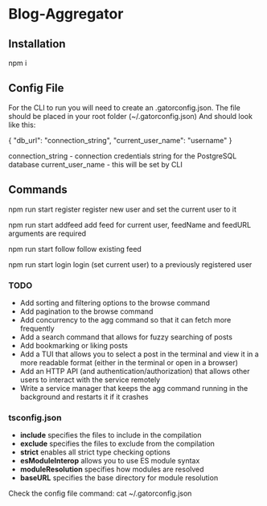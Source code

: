 # Blog-Aggregator

## Installation
npm i

## Config File
For the CLI to run you will need to create an .gatorconfig.json. 
The file should be placed in your root folder (~/.gatorconfig.json)
And should look like this:

{
  "db_url": "connection_string",
  "current_user_name": "username"
}

connection_string - connection credentials string for the PostgreSQL database
current_user_name - this will be set by CLI

## Commands
npm run start register <username>
register new user and set the current user to it

npm run start addfeed <feedName> <feedURL>
add feed for current user, feedName and feedURL arguments are required

npm run start follow <feedURL>
follow existing feed

npm run start login <username>
login (set current user) to a previously registered user

### TODO

- Add sorting and filtering options to the browse command
- Add pagination to the browse command
- Add concurrency to the agg command so that it can fetch more frequently
- Add a search command that allows for fuzzy searching of posts
- Add bookmarking or liking posts
- Add a TUI that allows you to select a post in the terminal and view it in a more readable format (either in the terminal or open in a browser)
- Add an HTTP API (and authentication/authorization) that allows other users to interact with the service remotely
- Write a service manager that keeps the agg command running in the background and restarts it if it crashes


### tsconfig.json
- **include** specifies the files to include in the compilation
- **exclude** specifies the files to exclude from the compilation
- **strict** enables all strict type checking options
- **esModuleInterop** allows you to use ES module syntax
- **moduleResolution** specifies how modules are resolved
- **baseURL** specifies the base directory for module resolution

Check the config file command:
cat ~/.gatorconfig.json